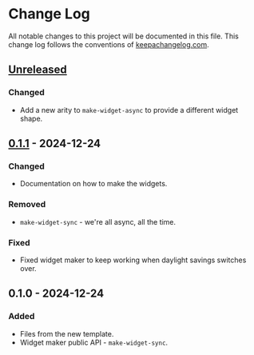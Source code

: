 # Change Log
All notable changes to this project will be documented in this file. This change log follows the conventions of [keepachangelog.com](http://keepachangelog.com/).

## [Unreleased]
### Changed
- Add a new arity to `make-widget-async` to provide a different widget shape.

## [0.1.1] - 2024-12-24
### Changed
- Documentation on how to make the widgets.

### Removed
- `make-widget-sync` - we're all async, all the time.

### Fixed
- Fixed widget maker to keep working when daylight savings switches over.

## 0.1.0 - 2024-12-24
### Added
- Files from the new template.
- Widget maker public API - `make-widget-sync`.

[Unreleased]: https://github.com/ovistoica/voice-fn/compare/0.1.1...HEAD
[0.1.1]: https://github.com/ovistoica/voice-fn/compare/0.1.0...0.1.1

